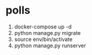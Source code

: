 # polls
 1) docker-compose up -d
 2) python manage.py migrate
 3) source env/bin/activate
 4) python manage.py runserver
